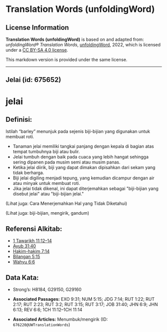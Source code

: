 # Translation Words (unfoldingWord)

## License Information

**Translation Words (unfoldingWord)** is based on and adapted from: _unfoldingWord® Translation Words_, [unfoldingWord](https://unfoldingword.org/utw), 2022, which is licensed under a [CC BY-SA 4.0 license](https://creativecommons.org/licenses/by-sa/4.0/legalcode.en).

This markdown version is provided under the same license.



--------------------------------

## Jelai (id: 675652)

jelai
=====

Definisi:
---------

Istilah “barley” menunjuk pada sejenis biji\-bijian yang digunakan untuk membuat roti.

* Tanaman jelai memiliki tangkai panjang dengan kepala di bagian atas tempat tumbuhnya biji atau bulir.
* Jelai tumbuh dengan baik pada cuaca yang lebih hangat sehingga sering dipanen pada musim semi atau musim panas.
* Ketika jelai diirik, biji yang dapat dimakan dipisahkan dari sekam yang tidak berharga.
* Biji jelai digiling menjadi tepung, yang kemudian dicampur dengan air atau minyak untuk membuat roti.
* Jika jelai tidak dikenal, ini dapat diterjemahkan sebagai "biji\-bijian yang disebut jelai" atau "biji\-bijian jelai."

(Lihat juga: Cara Menerjemahkan Hal yang Tidak Diketahui)

(Lihat juga: biji\-bijian, mengirik, gandum)

Referensi Alkitab:
------------------

* [1 Tawarikh 11:12–14](https://ref.ly/1Chr0:0)
* [Ayub 31:40](https://ref.ly/Job31:40)
* [Hakim\-hakim 7:14](https://ref.ly/Judg7:14)
* [Bilangan 5:15](https://ref.ly/Num5:15)
* [Wahyu 6:6](https://ref.ly/Rev6:6)

Data Kata:
----------

* Strong’s: H8184, G29150, G29160

* **Associated Passages:** EXO 9:31; NUM 5:15; JDG 7:14; RUT 1:22; RUT 2:17; RUT 2:23; RUT 3:2; RUT 3:15; RUT 3:17; JOB 31:40; JHN 6:9; JHN 6:13; REV 6:6; 1CH 11:12–1CH 11:14
* **Associated Articles:** Menumbuk/mengirik (ID: `676220@UWTranslationWords`)

